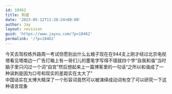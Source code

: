 ```yaml
---
id: 18462
title: 和谐
date: '2023-05-12T11:38:24+08:00'
author: Jay
layout: revision
guid: 'https://www.jayxu.com/?p=18462'
permalink: '/?p=18462'
---
```


<!-- wp:paragraph -->
<p>今天去驾校练外路周一考试但愿别出什么幺蛾子现在在944支上刚才经过北京电视塔看见塔南边一广告灯箱上有一哥们儿的墨笔字写得不错就四个字“自我和谐”当时脑子里只闪过一个词“自宫”然后想起来上一篇博客里的一句话“之所以和谐成了一种讽刺是因为口号和现实的差距实在太大了”<br>中国话实在太博大精深了一个形容词竟然可以被演绎成动词有空了可以研究一下这种语言现象</p>
<!-- /wp:paragraph -->